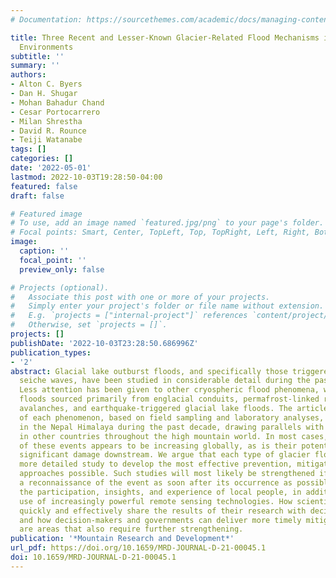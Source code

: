 ```yaml
---
# Documentation: https://sourcethemes.com/academic/docs/managing-content/

title: Three Recent and Lesser-Known Glacier-Related Flood Mechanisms in High Mountain
  Environments
subtitle: ''
summary: ''
authors:
- Alton C. Byers
- Dan H. Shugar
- Mohan Bahadur Chand
- Cesar Portocarrero
- Milan Shrestha
- David R. Rounce
- Teiji Watanabe
tags: []
categories: []
date: '2022-05-01'
lastmod: 2022-10-03T19:28:50-04:00
featured: false
draft: false

# Featured image
# To use, add an image named `featured.jpg/png` to your page's folder.
# Focal points: Smart, Center, TopLeft, Top, TopRight, Left, Right, BottomLeft, Bottom, BottomRight.
image:
  caption: ''
  focal_point: ''
  preview_only: false

# Projects (optional).
#   Associate this post with one or more of your projects.
#   Simply enter your project's folder or file name without extension.
#   E.g. `projects = ["internal-project"]` references `content/project/deep-learning/index.md`.
#   Otherwise, set `projects = []`.
projects: []
publishDate: '2022-10-03T23:28:50.686996Z'
publication_types:
- '2'
abstract: Glacial lake outburst floods, and specifically those triggered by avalanche-induced
  seiche waves, have been studied in considerable detail during the past several decades.
  Less attention has been given to other cryospheric flood phenomena, which include
  floods sourced primarily from englacial conduits, permafrost-linked rockfall and
  avalanches, and earthquake-triggered glacial lake floods. The article reviews examples
  of each phenomenon, based on field sampling and laboratory analyses, that have occurred
  in the Nepal Himalaya during the past decade, drawing parallels with similar events
  in other countries throughout the high mountain world. In most cases, the frequency
  of these events appears to be increasing globally, as is their potential to inflict
  significant damage downstream. We argue that each type of glacier flood requires
  more detailed study to develop the most effective prevention, mitigation, and adaptation
  approaches possible. Such studies will most likely be strengthened if they include
  a reconnaissance of the event as soon after its occurrence as possible, along with
  the participation, insights, and experience of local people, in addition to the
  use of increasingly powerful remote sensing technologies. How scientists can more
  quickly and effectively share the results of their research with decision-makers,
  and how decision-makers and governments can deliver more timely mitigation programs,
  are areas that also require further strengthening.
publication: '*Mountain Research and Development*'
url_pdf: https://doi.org/10.1659/MRD-JOURNAL-D-21-00045.1
doi: 10.1659/MRD-JOURNAL-D-21-00045.1
---
```

